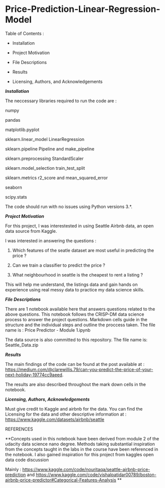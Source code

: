 # Price-Prediction-Linear-Regression-Model

Table of Contents : 

* Installation

* Project Motivation

* File Descriptions

* Results

* Licensing, Authors, and Acknowledgements

***Installation***

The neccessary libraries required to run the code are : 

numpy

pandas 

matplotlib.pyplot

sklearn.linear_model LinearRegression 

sklearn.pipeline Pipeline and make_pipeline 

sklearn.preprocessing StandardScaler

sklearn.model_selection train_test_split

sklearn.metrics r2_score and mean_squared_error

seaborn 

scipy.stats 

The code should run with no issues using Python versions 3.*.

***Project Motivation***

For this project, I was interestested in using Seattle Airbnb data, an open data source from Kaggle.

I was interested in answering the questions :

1) Which features of the seatle dataset are most useful in predicting the price ? 

2) Can we train a classifier to predict the price ?

3) What neighbourhood in seattle is the cheapest to rent a listing ?

This will help me understand, the listings data and gain hands on experience using real messy data to practice my data science skills. 


***File Descriptions***

There are 1 notebook available here that answers questions related to the above questions.
This notebook follows the CRISP-DM data science process to answer the project questions. 
Markdown cells guide in the structure and the individual steps and outline the proccess taken. 
The file name is : Price Predictor - Module 1.ipynb

The data source is also committed to this repository. 
The file name is: Seattle_Data.zip

***Results***

The main findings of the code can be found at the post available at : 
https://medium.com/@clarewillis.79/can-you-predict-the-price-of-your-next-holiday-19774cc9aeed.

The results are also described throughout the mark down cells in the notebook. 


***Licensing, Authors, Acknowledgements***


Must give credit to Kaggle and airbnb for the data. You can find the Licensing for the data and other descriptive information at : https://www.kaggle.com/datasets/airbnb/seattle

REFERENCES 

**Concepts used in this notebook have been derived from module 2 of the udacity data science nano degree.
Methods taking substantial inspiration from the concepts taught in the labs in the course have been referenced in the notebook. 
I also gained inspiration for this project from kaggles open data code discussion 

Mainly : 
https://www.kaggle.com/code/nouritaqa/seattle-airbnb-price-prediction
and 
https://www.kaggle.com/code/vishalpatidar00789/boston-airbnb-price-predictor#Categorical-Features-Analysis 
**

